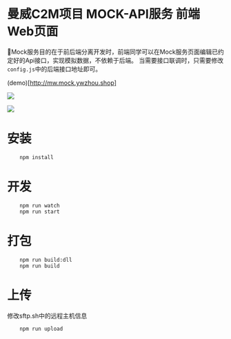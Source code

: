 # 曼威C2M项目 MOCK-API服务 前端Web页面

Mock服务目的在于前后端分离开发时，前端同学可以在Mock服务页面编辑已约定好的Api接口，实现模拟数据，不依赖于后端。
当需要接口联调时，只需要修改```config.js```中的后端接口地址即可。

(demo)[http://mw.mock.ywzhou.shop]

![](https://raw.githubusercontent.com/ywzhou123/mainiway-react-mock/demo/mock_demo_index.png)

![](https://raw.githubusercontent.com/ywzhou123/mainiway-react-mock/demo/mock_demo_api.png)

# 安装

```
    npm install
```

# 开发

```
    npm run watch
    npm run start
```

# 打包

```
    npm run build:dll
    npm run build
```

# 上传

修改sftp.sh中的远程主机信息
```
    npm run upload
```